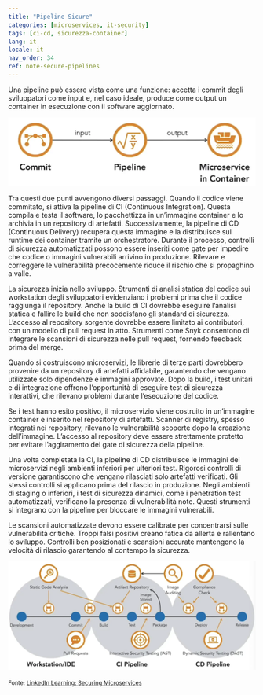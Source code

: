 ```yaml
---
title: "Pipeline Sicure"
categories: [microservices, it-security]
tags: [ci-cd, sicurezza-container]
lang: it
locale: it
nav_order: 34
ref: note-secure-pipelines
---
```

Una pipeline può essere vista come una funzione: accetta i commit degli sviluppatori come input e, nel caso ideale, produce come output un container in esecuzione con il software aggiornato.  

![Pipeline](../../../assets/images/notes/application-container-security/secure-pipelines/pipeline.png)

Tra questi due punti avvengono diversi passaggi. Quando il codice viene commitato, si attiva la pipeline di CI (Continuous Integration). Questa compila e testa il software, lo pacchettizza in un’immagine container e lo archivia in un repository di artefatti. Successivamente, la pipeline di CD (Continuous Delivery) recupera questa immagine e la distribuisce sul runtime dei container tramite un orchestratore. Durante il processo, controlli di sicurezza automatizzati possono essere inseriti come gate per impedire che codice o immagini vulnerabili arrivino in produzione. Rilevare e correggere le vulnerabilità precocemente riduce il rischio che si propaghino a valle.  

La sicurezza inizia nello sviluppo. Strumenti di analisi statica del codice sui workstation degli sviluppatori evidenziano i problemi prima che il codice raggiunga il repository. Anche la build di CI dovrebbe eseguire l’analisi statica e fallire le build che non soddisfano gli standard di sicurezza. L’accesso al repository sorgente dovrebbe essere limitato ai contributori, con un modello di pull request in atto. Strumenti come Snyk consentono di integrare le scansioni di sicurezza nelle pull request, fornendo feedback prima del merge.  

Quando si costruiscono microservizi, le librerie di terze parti dovrebbero provenire da un repository di artefatti affidabile, garantendo che vengano utilizzate solo dipendenze e immagini approvate. Dopo la build, i test unitari e di integrazione offrono l’opportunità di eseguire test di sicurezza interattivi, che rilevano problemi durante l’esecuzione del codice.  

Se i test hanno esito positivo, il microservizio viene costruito in un’immagine container e inserito nel repository di artefatti. Scanner di registry, spesso integrati nei repository, rilevano le vulnerabilità scoperte dopo la creazione dell’immagine. L’accesso al repository deve essere strettamente protetto per evitare l’aggiramento dei gate di sicurezza della pipeline.  

Una volta completata la CI, la pipeline di CD distribuisce le immagini dei microservizi negli ambienti inferiori per ulteriori test. Rigorosi controlli di versione garantiscono che vengano rilasciati solo artefatti verificati. Gli stessi controlli si applicano prima del rilascio in produzione. Negli ambienti di staging o inferiori, i test di sicurezza dinamici, come i penetration test automatizzati, verificano la presenza di vulnerabilità note. Questi strumenti si integrano con la pipeline per bloccare le immagini vulnerabili.  

Le scansioni automatizzate devono essere calibrate per concentrarsi sulle vulnerabilità critiche. Troppi falsi positivi creano fatica da allerta e rallentano lo sviluppo. Controlli ben posizionati e scansioni accurate mantengono la velocità di rilascio garantendo al contempo la sicurezza.  

![Controlli di Sicurezza Pipeline](../../../assets/images/notes/application-container-security/secure-pipelines/pipeline-security-testing-stages.png)

<small>Fonte: [LinkedIn Learning: Securing Microservices](https://www.linkedin.com/learning/microservices-security/securing-microservices?contextUrn=urn%3Ali%3AlyndaLearningPath%3A645bcd56498e6459e79b3c71&resume=false&u=57075649)</small>